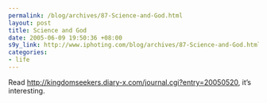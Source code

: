 ```yaml
--- 
permalink: /blog/archives/87-Science-and-God.html
layout: post
title: Science and God
date: 2005-06-09 19:50:36 +08:00
s9y_link: http://www.iphoting.com/blog/archives/87-Science-and-God.html
categories: 
- life
---
```

<p class="break"><p>Read <a onclick="_gaq.push(['_trackPageview', '/extlink/kingdomseekers.diary-x.com/journal.cgi?entry=20050520']);"  href="http://kingdomseekers.diary-x.com/journal.cgi?entry=20050520">http://kingdomseekers.diary-x.com/journal.cgi?entry=20050520</a>, it&#8217;s interesting.</p></p>
